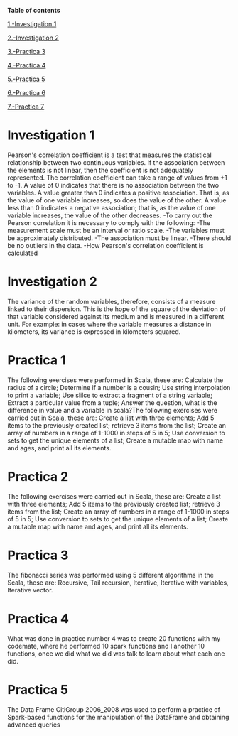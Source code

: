 **Table of contents**

[1.-Investigation 1](#Investigation-1) 

[2.-Investigation 2](#Investigation-2) 

[3.-Practica 3](#Practica-3) 

[4.-Practica 4](#Practica-4) 

[5.-Practica 5](#Practica-5) 

[6.-Practica 6](#Practica-6) 

[7.-Practica 7](#Practica-7) 

# Investigation 1
Pearson's correlation coefficient is a test that measures the statistical relationship between two continuous variables. If the association between the elements is not linear, then the coefficient is not adequately represented.
The correlation coefficient can take a range of values ​​from +1 to -1. A value of 0 indicates that there is no association between the two variables. A value greater than 0 indicates a positive association. That is, as the value of one variable increases, so does the value of the other. A value less than 0 indicates a negative association; that is, as the value of one variable increases, the value of the other decreases.
-To carry out the Pearson correlation it is necessary to comply with the following:
-The measurement scale must be an interval or ratio scale.
-The variables must be approximately distributed.
-The association must be linear.
-There should be no outliers in the data.
-How Pearson's correlation coefficient is calculated

# Investigation 2
The variance of the random variables, therefore, consists of a measure linked to their dispersion. This is the hope of the square of the deviation of that variable considered against its medium and is measured in a different unit. For example: in cases where the variable measures a distance in kilometers, its variance is expressed in kilometers squared.

# Practica 1
The following exercises were performed in Scala, these are: Calculate the radius of a circle; Determine if a number is a cousin; Use string interpolation to print a variable; Use slilce to extract a fragment of a string variable; Extract a particular value from a tuple; Answer the question, what is the difference in value and a variable in scala?The following exercises were carried out in Scala, these are: Create a list with three elements; Add 5 items to the previously created list; retrieve 3 items from the list; Create an array of numbers in a range of 1-1000 in steps of 5 in 5; Use conversion to sets to get the unique elements of a list; Create a mutable map with name and ages, and print all its elements.

# Practica 2
The following exercises were carried out in Scala, these are: Create a list with three elements; Add 5 items to the previously created list; retrieve 3 items from the list; Create an array of numbers in a range of 1-1000 in steps of 5 in 5; Use conversion to sets to get the unique elements of a list; Create a mutable map with name and ages, and print all its elements.

# Practica 3
The fibonacci series was performed using 5 different algorithms in the Scala, these are: Recursive, Tail recursion, Iterative, Iterative with variables, Iterative vector.

# Practica 4
What was done in practice number 4 was to create 20 functions with my codemate, where he performed 10 spark functions and I another 10 functions, once we did what we did was talk to learn about what each one did.

# Practica 5
The Data Frame CitiGroup 2006_2008 was used to perform a practice of Spark-based functions for the manipulation of the DataFrame and obtaining advanced queries
